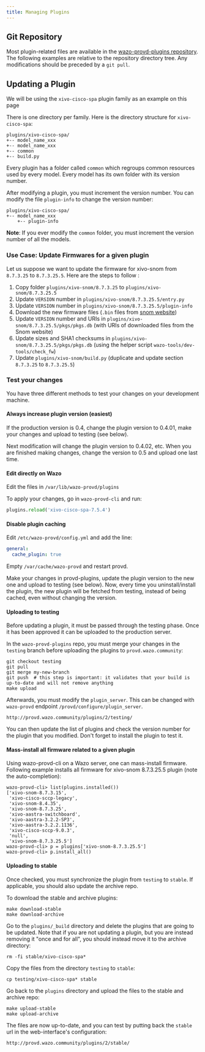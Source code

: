 ```yaml
---
title: Managing Plugins
---
```


## Git Repository

Most plugin-related files are available in the
[wazo-provd-plugins repository](https://github.com/wazo-platform/wazo-provd-plugins.git). The
following examples are relative to the repository directory tree. Any modifications should be
preceded by a `git pull`.

## Updating a Plugin

We will be using the `xivo-cisco-spa` plugin family as an example on this page

There is one directory per family. Here is the directory structure for `xivo-cisco-spa`:

```shell
plugins/xivo-cisco-spa/
+-- model_name_xxx
+-- model_name_xxx
+-- common
+-- build.py
```

Every plugin has a folder called `common` which regroups common resources used by every model. Every
model has its own folder with its version number.

After modifying a plugin, you must increment the version number. You can modify the file
`plugin-info` to change the version number:

```shell
plugins/xivo-cisco-spa/
+-- model_name_xxx
    +-- plugin-info
```

**Note**: If you ever modify the `common` folder, you must increment the version number of all the
models.

### Use Case: Update Firmwares for a given plugin

Let us suppose we want to update the firmware for xivo-snom from `8.7.3.25` to `8.7.3.25.5`. Here
are the steps to follow :

1. Copy folder `plugins/xivo-snom/8.7.3.25` to `plugins/xivo-snom/8.7.3.25.5`
2. Update `VERSION` number in `plugins/xivo-snom/8.7.3.25.5/entry.py`
3. Update `VERSION` number in `plugins/xivo-snom/8.7.3.25.5/plugin-info`
4. Download the new firmware files (`.bin` files from
   [snom website](https://service.snom.com/display/wiki/Deskphones+Firmware))
5. Update `VERSION` number and URIs in `plugins/xivo-snom/8.7.3.25.5/pkgs/pkgs.db` (with URIs of
   downloaded files from the Snom website)
6. Update sizes and SHA1 checksums in `plugins/xivo-snom/8.7.3.25.5/pkgs/pkgs.db` (using the helper
   script `wazo-tools/dev-tools/check_fw`)
7. Update `plugins/xivo-snom/build.py` (duplicate and update section `8.7.3.25` to `8.7.3.25.5`)

### Test your changes

You have three different methods to test your changes on your development machine.

#### Always increase plugin version (easiest)

If the production version is 0.4, change the plugin version to 0.4.01, make your changes and upload
to testing (see below).

Next modification will change the plugin version to 0.4.02, etc. When you are finished making
changes, change the version to 0.5 and upload one last time.

#### Edit directly on Wazo

Edit the files in `/var/lib/wazo-provd/plugins`

To apply your changes, go in `wazo-provd-cli` and run:

```python
plugins.reload('xivo-cisco-spa-7.5.4')
```

#### Disable plugin caching

Edit `/etc/wazo-provd/config.yml` and add the line:

```yaml
general:
  cache_plugin: true
```

Empty `/var/cache/wazo-provd` and restart provd.

Make your changes in provd-plugins, update the plugin version to the new one and upload to testing
(see below). Now, every time you uninstall/install the plugin, the new plugin will be fetched from
testing, instead of being cached, even without changing the version.

#### Uploading to testing

Before updating a plugin, it must be passed through the testing phase. Once it has been approved it
can be uploaded to the production server.

In the `wazo-provd-plugins` repo, you must merge your changes in the `testing` branch before
uploading the plugins to `provd.wazo.community`:

```shell
git checkout testing
git pull
git merge my-new-branch
git push  # this step is important: it validates that your build is up-to-date and will not remove anything
make upload
```

Afterwards, you must modify the `plugin_server`. This can be changed with `wazo-provd` endpoint
`/provd/configure/plugin_server`.

```
http://provd.wazo.community/plugins/2/testing/
```

You can then update the list of plugins and check the version number for the plugin that you
modified. Don't forget to install the plugin to test it.

#### Mass-install all firmware related to a given plugin

Using wazo-provd-cli on a Wazo server, one can mass-install firmware. Following example installs all
firmware for xivo-snom 8.7.3.25.5 plugin (note the auto-completion):

```shell
wazo-provd-cli> list(plugins.installed())
['xivo-snom-8.7.3.15',
 'xivo-cisco-sccp-legacy',
 'xivo-snom-8.4.35',
 'xivo-snom-8.7.3.25',
 'xivo-aastra-switchboard',
 'xivo-aastra-3.2.2-SP3',
 'xivo-aastra-3.2.2.1136',
 'xivo-cisco-sccp-9.0.3',
 'null',
 'xivo-snom-8.7.3.25.5']
wazo-provd-cli> p = plugins['xivo-snom-8.7.3.25.5']
wazo-provd-cli> p.install_all()
```

#### Uploading to stable

Once checked, you must synchronize the plugin from `testing` to `stable`. If applicable, you should
also update the archive repo.

To download the stable and archive plugins:

```shell
make download-stable
make download-archive
```

Go to the `plugins/_build` directory and delete the plugins that are going to be updated. Note that
if you are not updating a plugin, but you are instead removing it "once and for all", you should
instead move it to the archive directory:

```shell
rm -fi stable/xivo-cisco-spa*
```

Copy the files from the directory `testing` to `stable`:

```shell
cp testing/xivo-cisco-spa* stable
```

Go back to the `plugins` directory and upload the files to the stable and archive repo:

```shell
make upload-stable
make upload-archive
```

The files are now up-to-date, and you can test by putting back the `stable` url in the
web-interface's configuration:

```
http://provd.wazo.community/plugins/2/stable/
```
